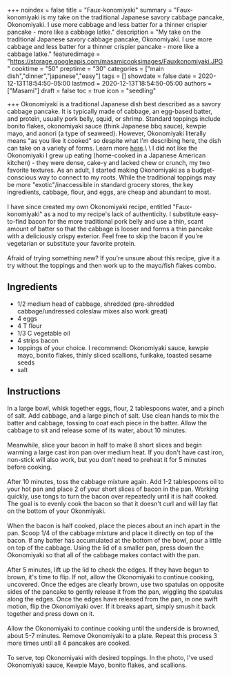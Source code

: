 +++
noindex = false
title = "Faux-konomiyaki"
summary = "Faux-konomiyaki is my take on the traditional Japanese savory cabbage pancake, Okonomiyaki. I use more cabbage and less batter for a thinner crispier pancake - more like a cabbage latke."
description = "My take on the traditional Japanese savory cabbage pancake, Okonomiyaki. I use more cabbage and less batter for a thinner crispier pancake - more like a cabbage latke."
featuredimage = "https://storage.googleapis.com/masamicooksimages/Fauxkonomiyaki.JPG"
cooktime = "50"
preptime = "30"
categories = ["main dish","dinner","japanese","easy"]
tags = []
showdate = false
date = 2020-12-13T18:54:50-05:00
lastmod = 2020-12-13T18:54:50-05:00
authors = ["Masami"]
draft = false
toc = true
icon = "seedling"

+++
Okonomiyaki is a traditional Japanese dish best described as a savory cabbage pancake. It is typically made of cabbage, an egg-based batter, and protein, usually pork belly, squid, or shrimp. Standard toppings include bonito flakes, okonomiyaki sauce (think Japanese bbq sauce), kewpie mayo, and aonori (a type of seaweed). However, Okonomiyaki literally means "as you like it cooked" so despite what I'm describing here, the dish can take on a variety of forms. Learn more [here](https://en.wikipedia.org/wiki/Okonomiyaki#:~:text=The%20name%20is%20derived%20from,to%20vary%20according%20to%20region.).\
\
I did not like the Okonomiyaki I grew up eating (home-cooked in a Japanese American kitchen) - they were dense, cake-y and lacked chew or crunch, my two favorite textures. As an adult, I started making Okonomiyaki as a budget-conscious way to connect to my roots. While the traditional toppings may be more "exotic"/inaccessible in standard grocery stores, the key ingredients, cabbage, flour, and eggs, are cheap and abundant to most.\
\
I have since created my own Okonomiyaki recipe, entitled "Faux-konomiyaki" as a nod to my recipe's lack of authenticity. I substitute easy-to-find bacon for the more traditional pork belly and use a thin, scant amount of batter so that the cabbage is looser and forms a thin pancake with a deliciously crispy exterior. Feel free to skip the bacon if you're vegetarian or substitute your favorite protein.\
\
Afraid of trying something new? If you're unsure about this recipe, give it a try without the toppings and then work up to the mayo/fish flakes combo.


## Ingredients
- 1/2 medium head of cabbage, shredded (pre-shredded cabbage/undressed coleslaw mixes also work great)
- 4 eggs
- 4 T flour
- 1/3 C vegetable oil
- 4 strips bacon
- toppings of your choice. I recommend: Okonomiyaki sauce, kewpie mayo, bonito flakes, thinly sliced scallions, furikake, toasted sesame seeds
- salt

## Instructions
In a large bowl, whisk together eggs, flour, 2 tablespoons water, and a pinch of salt. Add cabbage, and a large pinch of salt. Use clean hands to mix the batter and cabbage, tossing to coat each piece in the batter. Allow the cabbage to sit and release some of its water, about 10 minutes.\
\
Meanwhile, slice your bacon in half to make 8 short slices and begin warming a large cast iron pan over medium heat. If you don't have cast iron, non-stick will also work, but you don't need to preheat it for 5 minutes before cooking.\
\
After 10 minutes, toss the cabbage mixture again. Add 1-2 tablespoons oil to your hot pan and place 2 of your short slices of bacon in the pan. Working quickly, use tongs to turn the bacon over repeatedly until it is half cooked. The goal is to evenly cook the bacon so that it doesn't curl and will lay flat on the bottom of your Okonmiyaki. \
\
When the bacon is half cooked, place the pieces about an inch apart in the pan. Scoop 1/4 of the cabbage mixture and place it directly on top of the bacon. If any batter has accumulated at the bottom of the bowl, pour a little on top of the cabbage. Using the lid of a smaller pan, press down the Okonomiyaki so that all of the cabbage makes contact with the pan. \
\
After 5 minutes, lift up the lid to check the edges. If they have begun to brown, it's time to flip. If not, allow the Okonomiyaki to continue cooking, uncovered. Once the edges are clearly brown, use two spatulas on opposite sides of the pancake to gently release it from the pan, wiggling the spatulas along the edges. Once the edges have released from the pan, in one swift motion, flip the Okonomiyaki over. If it breaks apart, simply smush it back together and press down on it.\
\
Allow the Okonomiyaki to continue cooking until the underside is browned, about 5-7 minutes. Remove Okonomiyaki to a plate. Repeat this process 3 more times until all 4 pancakes are cooked.\
\
To serve, top Okonomiyaki with desired toppings. In the photo, I've used Okonomiyaki sauce, Kewpie Mayo, bonito flakes, and scallions.